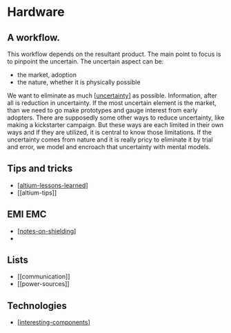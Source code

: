 # Hardware
## A workflow.
This workflow depends on the resultant product.
The main point to focus is to pinpoint the uncertain. 
The uncertain aspect can be:

- the market, adoption
- the nature, whether it is physically possible

We want to eliminate as much [[uncertainty]] as possible. Information, after all is reduction in uncertainty. 
If the most uncertain element is the market, than we need to go make prototypes and gauge interest from early adopters.
There are supposedly some other ways to reduce uncertainty, like making a kickstarter campaign. But these ways are each limited in their own ways and if they are utilized, it is central to know those limitations. 
If the uncertainty comes from nature and it is really pricy to eliminate it by trial and error, we model and encroach that uncertainty with mental models. 

## Tips and tricks
- [[altium-lessons-learned]] 
- [[altium-tips]]

## EMI EMC
- [[notes-on-shielding]]
- 

## Lists
- [[communication]]
- [[power-sources]]

## Technologies
- [[interesting-components]]


[//begin]: # "Autogenerated link references for markdown compatibility"
[uncertainty]: uncertainty "uncertainty"
[altium-lessons-learned]: altium-lessons-learned "Altium Lessons Learned"
[notes-on-shielding]: notes-on-shielding "notes-on-shielding"
[interesting-components]: interesting-components "interesting components"
[//end]: # "Autogenerated link references"